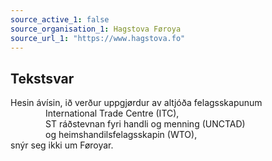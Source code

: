 ```yaml
---
source_active_1: false
source_organisation_1: Hagstova Føroya
source_url_1: "https://www.hagstova.fo"
---
```

## Tekstsvar  
Hesin ávísin, ið verður uppgjørdur av altjóða felagsskapunum  
    International Trade Centre (ITC),  
    ST ráðstevnan fyri handli og menning (UNCTAD)  
    og heimshandilsfelagsskapin (WTO),  
snýr seg ikki um Føroyar.
